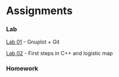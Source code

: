 # Assignments

### Lab 

[Lab 01](https://classroom.github.com/a/zuhw32qn) - Gnuplot + Git

[Lab 02](https://classroom.github.com/a/bawIC6R2) - First steps in C++ and logistic map


### Homework

